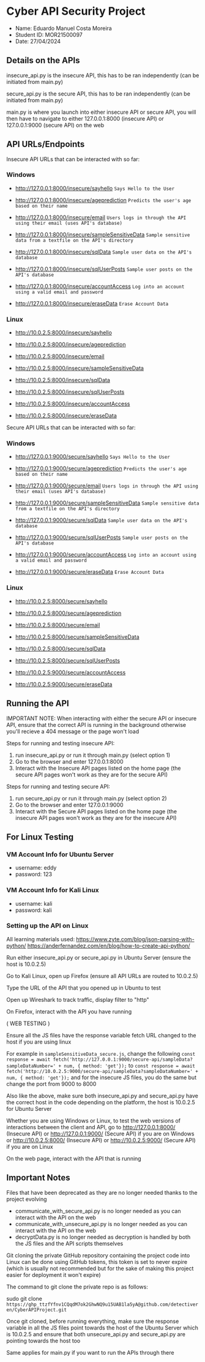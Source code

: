 # Cyber API Security Project

- Name: Eduardo Manuel Costa Moreira
- Student ID: MOR21500097
- Date: 27/04/2024

## Details on the APIs
insecure_api.py is the insecure API, this has to be ran independently (can be initiated from main.py)

secure_api.py is the secure API, this has to be ran independently (can be initiated from main.py)

main.py is where you launch into either insecure API or secure API, you will then have to navigate to either 127.0.0.1:8000 (insecure API) or 127.0.0.1:9000 (secure API) on the web

## API URLs/Endpoints

Insecure API URLs that can be interacted with so far:

### Windows
- http://127.0.0.1:8000/insecure/sayhello ```Says Hello to the User```

- http://127.0.0.1:8000/insecure/ageprediction ```Predicts the user's age based on their name```

- http://127.0.0.1:8000/insecure/email ```Users logs in through the API using their email (uses API's database)```

- http://127.0.0.1:8000/insecure/sampleSensitiveData ```Sample sensitive data from a textfile on the API's directory```

- http://127.0.0.1:8000/insecure/sqlData ```Sample user data on the API's database```

- http://127.0.0.1:8000/insecure/sqlUserPosts ```Sample user posts on the API's database```

- http://127.0.0.1:8000/insecure/accountAccess ```Log into an account using a valid email and password```

- http://127.0.0.1:8000/insecure/eraseData ```Erase Account Data```

### Linux
- http://10.0.2.5:8000/insecure/sayhello 

- http://10.0.2.5:8000/insecure/ageprediction 

- http://10.0.2.5:8000/insecure/email 

- http://10.0.2.5:8000/insecure/sampleSensitiveData 

- http://10.0.2.5:8000/insecure/sqlData 

- http://10.0.2.5:8000/insecure/sqlUserPosts 

- http://10.0.2.5:8000/insecure/accountAccess

- http://10.0.2.5:8000/insecure/eraseData


Secure API URLs that can be interacted with so far: 

### Windows
- http://127.0.0.1:9000/secure/sayhello ```Says Hello to the User```

- http://127.0.0.1:9000/secure/ageprediction ```Predicts the user's age based on their name```

- http://127.0.0.1:9000/secure/email ```Users logs in through the API using their email (uses API's database)```

- http://127.0.0.1:9000/secure/sampleSensitiveData ```Sample sensitive data from a textfile on the API's directory```

- http://127.0.0.1:9000/secure/sqlData ```Sample user data on the API's database```

- http://127.0.0.1:9000/secure/sqlUserPosts ```Sample user posts on the API's database```

- http://127.0.0.1:9000/secure/accountAccess ```Log into an account using a valid email and password```

- http://127.0.0.1:9000/secure/eraseData ```Erase Account Data```

### Linux
- http://10.0.2.5:8000/secure/sayhello 

- http://10.0.2.5:8000/secure/ageprediction 

- http://10.0.2.5:8000/secure/email 

- http://10.0.2.5:8000/secure/sampleSensitiveData 

- http://10.0.2.5:8000/secure/sqlData 

- http://10.0.2.5:8000/secure/sqlUserPosts 

- http://10.0.2.5:9000/secure/accountAccess

- http://10.0.2.5:9000/secure/eraseData

## Running the API

IMPORTANT NOTE: When interacting with either the secure API or insecure API, ensure that the correct API is running in the background otherwise you'll recieve a 404 message or the page won't load

Steps for running and testing insecure API:

1) run insecure_api.py or run it through main.py (select option 1)
2) Go to the browser and enter 127.0.0.1:8000
3) Interact with the Insecure API pages listed on the home page (the secure API pages won't work as they are for the secure API)

Steps for running and testing secure API:

1) run secure_api.py or run it through main.py (select option 2)
2) Go to the browser and enter 127.0.0.1:9000
3) Interact with the Secure API pages listed on the home page (the insecure API pages won't work as they are for the insecure API)

## For Linux Testing

### VM Account Info for Ubuntu Server

- username: eddy
- password: 123

### VM Account Info for Kali Linux

- username: kali
- password: kali

### Setting up the API on Linux

All learning materials used: 
https://www.zyte.com/blog/json-parsing-with-python/
https://anderfernandez.com/en/blog/how-to-create-api-python/

Run either insecure_api.py or secure_api.py in Ubuntu Server (ensure the host is 10.0.2.5)

Go to Kali Linux, open up Firefox (ensure all API URLs are routed to 10.0.2.5)

Type the URL of the API that you opened up in Ubuntu to test

Open up Wireshark to track traffic, display filter to "http"

On Firefox, interact with the API you have running

( WEB TESTING )

Ensure all the JS files have the response variable fetch URL changed to the host if you are using linux

For example in ```sampleSensitiveData_secure.js```, change the following ```const response = await fetch('http://127.0.0.1:9000/secure-api/sampleData?sampleDataNumber=' + num, { method: 'get'});``` to ```const response = await fetch('http://10.0.2.5:9000/secure-api/sampleData?sampleDataNumber=' + num, { method: 'get'});``` and for the insecure JS files, you do the same but change the port from 9000 to 8000

Also like the above, make sure both insecure_api.py and secure_api.py have the correct host in the code depending on the platform, the host is 10.0.2.5 for Ubuntu Server

Whether you are using Windows or Linux, to test the web versions of interactions between the client and API, go to http://127.0.0.1:8000/ (Insecure API) or http://127.0.0.1:9000/ (Secure API) if you are on Windows or http://10.0.2.5:8000/ (Insecure API) or http://10.0.2.5:9000/ (Secure API) if you are on Linux 

On the web page, interact with the API that is running

## Important Notes

Files that have been deprecated as they are no longer needed thanks to the project evolving

- communicate_with_secure_api.py is no longer needed as you can interact with the API on the web
- communicate_with_unsecure_api.py is no longer needed as you can interact with the API on the web
- decryptData.py is no longer needed as decryption is handled by both the JS files and the API scripts themselves

Git cloning the private GitHub repository containing the project code into Linux can be done using GitHub tokens, this token is set to never expire (which is usually not recommended but for the sake of making this project easier for deployment it won't expire) 


The command to git clone the private repo is as follows: 

sudo git clone ```https://ghp_ttzfYfnv1CQqdM7ok2GhwNQ9u15UAB1la5yA@github.com/detectiveren/CyberAPIProject.git```


Once git cloned, before running everything, make sure the response variable in all the JS files point towards the host of the Ubuntu Server which is 10.0.2.5 and ensure that both unsecure_api.py and secure_api.py are pointing towards the host too


Same applies for main.py if you want to run the APIs through there

